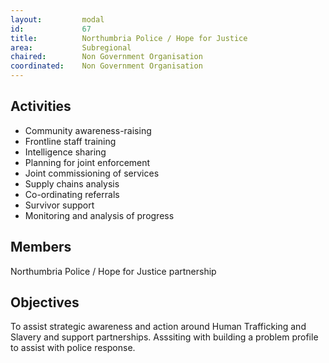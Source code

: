 ```yaml
---
layout: 		modal
id: 			67
title: 			Northumbria Police / Hope for Justice
area: 			Subregional
chaired: 		Non Government Organisation
coordinated:	Non Government Organisation
---
```


Activities
----------

* Community awareness-raising
* Frontline staff training
* Intelligence sharing
* Planning for joint enforcement
* Joint commissioning of services
* Supply chains analysis
* Co-ordinating referrals
* Survivor support
* Monitoring and analysis of progress

Members
-------

Northumbria Police / Hope for Justice partnership

Objectives
----------

To assist strategic awareness and action around Human Trafficking and Slavery and support partnerships. Asssiting with building a problem profile to assist with police response.